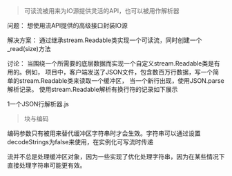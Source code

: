 > 可读流被用来为IO源提供灵活的API，也可以被用作解析器

问题：
想使用流API提供的高级接口封装IO源

解决方案：
通过继承stream.Readable类实现一个可读流，同时创建一个_read(size)方法

讨论：
当围绕一个所需要的底层数据而实现一个自定义stream.Readable类是有用的。例如，
项目中，客户端发送了JSON文件，包含数百万行数据，写一个简单的stream.Readable类来读取一个缓冲区，
当一个新行出现，使用JSON.parse解析记录。
使用stream.Readable解析有换行符的记录如下展示

1一个JSON行解析器.js



> 块与编码

编码参数只有被用来替代缓冲区字符串时才会生效。字符串可以通过设置decodeStrings为false来使用，在实例化可写流时传递

流并不总是处理缓冲区对象，因为一些实现了优化处理字符串，因为在某些情况下直接处理字符串可能更有效。
